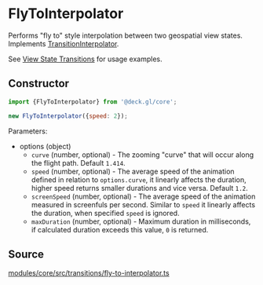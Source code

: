 # FlyToInterpolator

Performs "fly to" style interpolation between two geospatial view states. Implements [TransitionInterpolator](./transition-interpolator.md).

See [View State Transitions](../../developer-guide/animations-and-transitions.md#camera-transitions) for usage examples.


## Constructor

```js
import {FlyToInterpolator} from '@deck.gl/core';

new FlyToInterpolator({speed: 2});
```

Parameters:

- options (object)
  * `curve` (number, optional) - The zooming "curve" that will occur along the flight path. Default `1.414`.
  * `speed` (number, optional) - The average speed of the animation defined in relation to `options.curve`, it linearly affects the duration, higher speed returns smaller durations and vice versa. Default `1.2`.
  * `screenSpeed` (number, optional) - The average speed of the animation measured in screenfuls per second. Similar to `speed` it linearly affects the duration,  when specified `speed` is ignored.
  * `maxDuration` (number, optional) - Maximum duration in milliseconds, if calculated duration exceeds this value, `0` is returned.


## Source

[modules/core/src/transitions/fly-to-interpolator.ts](https://github.com/visgl/deck.gl/blob/master/modules/core/src/transitions/fly-to-interpolator.ts)
